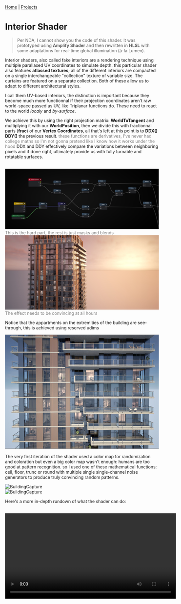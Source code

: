 [Home](index.md) | [Projects](Projects.md) 

# Interior Shader

> Per NDA, I cannot show you the code of this shader. It was prototyped using **Amplify Shader** and then rewritten in **HLSL** with some adaptations for real-time global illumination (à-la Lumen).


Interior shaders, also called fake interiors are a rendering technique using multiple parallaxed UV coordinates to simulate depth.
this particular shader also features **atlassed textures**; all of the different interiors are compacted on a single interchangeable "collection" texture of variable size. The curtains are featured on a separate collection. Both of these allow us to adapt to different architectural styles.

I call them UV-based interiors, the distinction is important because they become much more functionnal if their projection coordinates aren't raw world-space passed as UV, like Triplanar functions do. These need to react to the world *localy* and *by-surface*. 


We achieve this by using the right projection matrix: **WorldToTangent** and multiplying it with our **WorldPosition**, then we divide this with fractionnal parts (**frac**) of our **Vertex Coordinates**, all that's left at this point is to **DDX() DDY()** the previous result. <span style="color: gray;">these functions are derivatives, I've never had college maths so I'm not gonna pretend like I know how it works under the hood</span> DDX and DDY effectively compare the variations between neighboring pixels and if done right, ultimately provide us with fully turnable and rotatable surfaces.  

<br/>

<img src="Projects/InteriorShader/DDXDDY.PNG" alt="DDXDDY" style="height: auto; width: auto">  
<span style="color: gray;">This is the hard part, the rest is just masks and blends</span>  

<br/>

<img src="Projects/InteriorShader/BuildingCapture.jpg" alt="BuildingCapture" style="height: auto; width: auto">  
<span style="color: gray;">The effect needs to be convincing at all hours</span>  

<br/>

Notice that the appartments on the extremities of the building are see-through, this is achieved using reserved udims 

<img src="Projects/InteriorShader/InteriorsShader4.jpg" alt="BuildingCapture" style="height: auto; width: auto">  
<span style="color: gray;"></span>  

<br/>

The very first iteration of the shader used a color map for randomization and coloration but even a big color map wasn't enough: humans are too good at pattern recognition.
so I used one of these mathematical functions: ceil, floor, trunc or round with multiple single single-channel noise generators to produce truly convincing random patterns.

<img src="Projects/InteriorShader/InteriorShader3.gif" alt="BuildingCapture" style="height: auto; width: auto">  
<span style="color: gray;"></span>  

<br/>

<img src="Projects/InteriorShader/InteriorShader.gif" alt="BuildingCapture" style="height: auto; width: auto">  
<span style="color: gray;"></span>  

Here's a more in-depth rundown of what the shader can do:

<br/>
<video controls width="560" style="display: block; margin: 0 auto;">
  <source src="Projects/InteriorShader/UV-BasedInteriorMapping.mp4" type="video/mp4">
</video>
